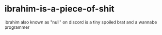 # ibrahim-is-a-piece-of-shit
ibrahim also known as "null" on discord is a tiny spoiled brat and a wannabe programmer
